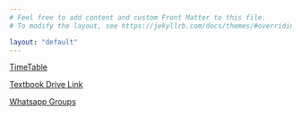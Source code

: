 ```yaml
---
# Feel free to add content and custom Front Matter to this file.
# To modify the layout, see https://jekyllrb.com/docs/themes/#overriding-theme-defaults

layout: "default"
---
```


[TimeTable](https://oberonprime117.github.io/TimeTable/new)

[Textbook Drive Link](https://drive.google.com/drive/folders/1ovn_ZHw4u65rboEvRD_j_IwmS-LWlJCr)

[Whatsapp Groups](https://oberonprime117.github.io/TimeTable/whatsapp)
